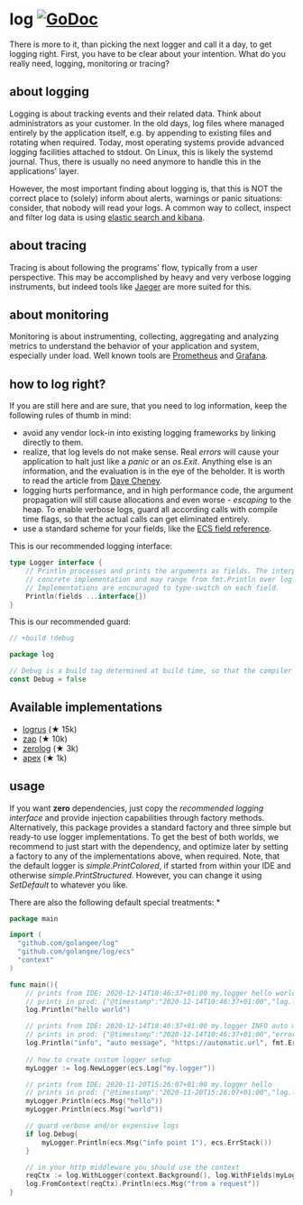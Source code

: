 # log [![GoDoc](https://godoc.org/github.com/golangee/log?status.svg)](http://godoc.org/github.com/golangee/log) 
There is more to it, than picking the next logger and call it a day, to get logging right.
First, you have to be clear about your intention. What do you really need, logging, monitoring or
tracing?

## about logging
Logging is about tracking events and their related data. Think about administrators
as your customer. In the old days, log files where managed entirely by
the application itself, e.g. by appending to existing files and rotating when required. Today,
most operating systems provide advanced logging facilities attached to stdout. On Linux, this is
likely the systemd journal. Thus, there is usually no need anymore to handle this in the applications'
layer.

However, the most important finding about logging is, that this is NOT the correct place to (solely) 
inform about alerts, warnings or panic situations: consider, that nobody will read your logs. A common way
to collect, inspect and filter log data is using [elastic search and kibana](https://www.elastic.co/de/).

## about tracing
Tracing is about following the programs' flow, typically from a user perspective. This
may be accomplished by heavy and very verbose logging instruments, but indeed tools like 
[Jaeger](https://github.com/jaegertracing/) are more suited for this.

## about monitoring
Monitoring is about instrumenting, collecting, aggregating and analyzing metrics to understand
the behavior of your application and system, especially under load. Well known tools are 
[Prometheus](https://prometheus.io/) and [Grafana](https://grafana.com/).

## how to log right?
If you are still here and are sure, that you need to log information, keep the following
rules of thumb in mind:
* avoid any vendor lock-in into existing logging frameworks by linking directly to them.
* realize, that log levels do not make sense. Real *errors* will cause your application to halt
just like a *panic* or an *os.Exit*. Anything else is an information, and
the evaluation is in the eye of the beholder. It is worth to read the article from
[Dave Cheney](https://dave.cheney.net/2015/11/05/lets-talk-about-logging).
* logging hurts performance, and in high performance code, the argument propagation will still
cause allocations and even worse - *escaping* to the heap. To enable verbose logs, 
guard all according calls with compile time flags, so that the actual calls can get eliminated entirely.
* use a standard scheme for your fields, like the 
[ECS field reference](https://www.elastic.co/guide/en/ecs/current/ecs-field-reference.html).


This is our recommended logging interface:
```go
type Logger interface {
    // Println processes and prints the arguments as fields. The interpretation and formatting depends on the
    // concrete implementation and may range from fmt.Println over log.Println to a full structured logger.
    // Implementations are encouraged to type-switch on each field.
    Println(fields ...interface{})
}
```

This is our recommended guard:
```go
// +build !debug

package log

// Debug is a build tag determined at build time, so that the compiler can remove dead code.
const Debug = false
```

## Available implementations
* [logrus](https://github.com/sirupsen/logrus) (★ 15k)
* [zap](https://github.com/uber-go/zap) (★ 10k)
* [zerolog](https://github.com/rs/zerolog) (★ 3k)
* [apex](https://github.com/apex/log) (★ 1k)


## usage
If you want **zero** dependencies, just copy the *recommended logging interface* and provide injection
capabilities through factory methods. Alternatively, this package provides a standard factory and 
three simple but ready-to use logger implementations. To get the best of both worlds, we recommend to 
just start with the dependency, and optimize later by setting a factory to any of the 
implementations above, when required. Note, that the default logger is *simple.PrintColored*, if started
from within your IDE and otherwise *simple.PrintStructured*. However, you can change it using 
*SetDefault* to whatever you like. 

There are also the following default special treatments:
* 

```go
package main

import (
  "github.com/golangee/log"
  "github.com/golangee/log/ecs"
  "context"
)

func main(){
    // prints from IDE: 2020-12-14T10:46:37+01:00 my.logger hello world
    // prints in prod: {"@timestamp":"2020-12-14T10:46:37+01:00","log.logger":"my.logger","message":"hello world"}
    log.Println("hello world")

    // prints from IDE: 2020-12-14T10:46:37+01:00 my.logger INFO auto message https://automatic.url automatic error *errors.errorString
    // prints in prod: {"@timestamp":"2020-12-14T10:46:37+01:00","error.message":"automatic error","error.type":"*errors.errorString","log.level":"info","log.logger":"my.logger","message":"auto message","url.path":"https://automatic.url"}
    log.Println("info", "auto message", "https://automatic.url", fmt.Errorf("automatic error"))
	
    // how to create custom logger setup
    myLogger := log.NewLogger(ecs.Log("my.logger"))

    // prints from IDE: 2020-11-20T15:26:07+01:00 my.logger hello
    // prints in prod: {"@timestamp":"2020-11-20T15:26:07+01:00","log.level":"trace","log.logger":"my.logger","message":"hello"}
    myLogger.Println(ecs.Msg("hello")) 
    myLogger.Println(ecs.Msg("world"))

    // guard verbose and/or expensive logs
    if log.Debug{
    	myLogger.Println(ecs.Msg("info point 1"), ecs.ErrStack()) 
    }

    // in your http middleware you should use the context
    reqCtx := log.WithLogger(context.Background(), log.WithFields(myLogger, ecs.Log("my.request.logger")))
    log.FromContext(reqCtx).Println(ecs.Msg("from a request"))
}
```

